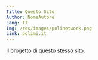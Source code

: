 ```yaml
---
Title: Questo Sito
Author: NomeAutore
Lang: IT
Img: /res/images/polinetwork.png
Link: polimi.it
---
```

Il progetto di questo stesso sito.
